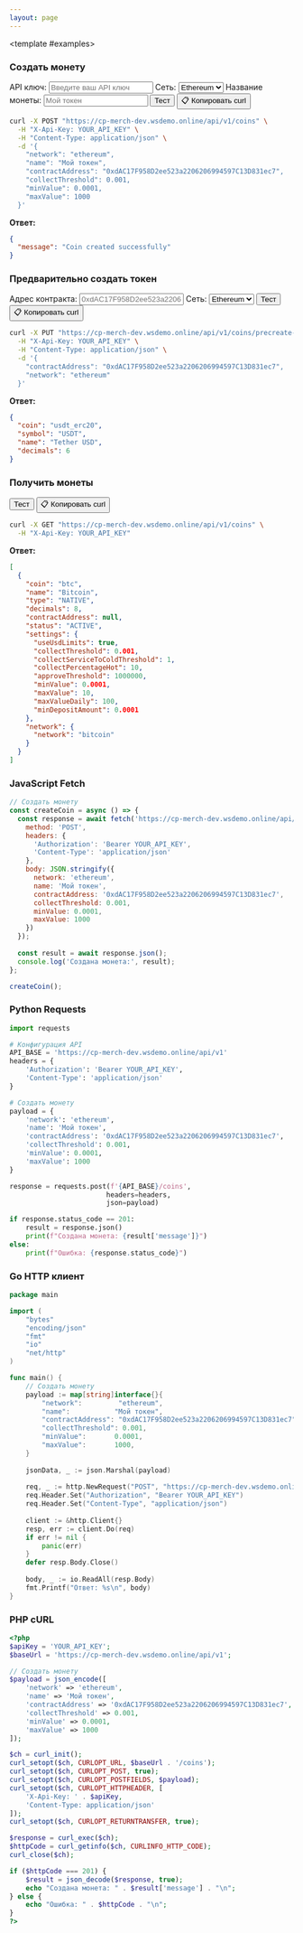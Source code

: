 ```yaml
---
layout: page
---
```


<ApiDoc>
  <template #content>

# API управления монетами

API управления монетами предоставляет функциональность для управления криптовалютными монетами и токенами в различных блокчейн-сетях.

::: tip Интерактивное тестирование
Тестируйте API в реальном времени! Введите ваш API ключ и нажимайте кнопки "Тест" для отправки запросов на `https://cp-merch-dev.wsdemo.online/api`.
:::

## Обзор

API управления монетами позволяет:
- Создавать новые монеты и токены
- Предварительно создавать токены из адресов контрактов
- Редактировать настройки и статус монет
- Получать информацию о монетах и их конфигурациях

<ApiMethod 
  method="POST"
  endpoint="/v1/coins"
  title="Создать монету"
  description="Создает новую монету или токен. Только для администраторов."
  :parameters="[
    { name: 'coin', type: 'string', required: false, description: 'Уникальный идентификатор монеты (генерируется автоматически, если не указан)' },
    { name: 'name', type: 'string', required: false, description: 'Название монеты или токена (определяется автоматически из контракта, если не указано)' },
    { name: 'contractAddress', type: 'string', required: false, description: 'Адрес контракта токена (только для токенов)' },
    { name: 'network', type: 'string', required: true, description: 'Слаг сети (например, ethereum, bitcoin, tron)' },
    { name: 'useUsdLimits', type: 'boolean', required: false, description: 'Использовать USD лимиты для расчетов и транзакций' },
    { name: 'collectThreshold', type: 'number', required: false, description: 'Минимальная сумма для перевода на сервисный кошелек' },
    { name: 'collectServiceToColdThreshold', type: 'number', required: false, description: 'Минимальная сумма для перевода с сервисного на холодный кошелек' },
    { name: 'collectPercentageHot', type: 'number', required: false, description: 'Процент монет, собираемых на горячем кошельке' },
    { name: 'approveThreshold', type: 'number', required: false, description: 'Объем подтверждения для переводов на сервисный кошелек' },
    { name: 'minValue', type: 'number', required: false, description: 'Минимально возможная сумма для разового вывода' },
    { name: 'maxValue', type: 'number', required: false, description: 'Максимально возможная сумма для разового вывода' },
    { name: 'maxValueDaily', type: 'number', required: false, description: 'Максимально возможный вывод за 24 часа' },
    { name: 'minDepositAmount', type: 'number', required: false, description: 'Минимальная сумма для депозита' }
  ]"
  :responses="[
    { status: '201 Created', description: 'Монета успешно создана' },
    { status: '400 Bad Request', description: 'Неверные параметры' }
  ]"
/>

<ApiMethod 
  method="PUT"
  endpoint="/v1/coins/precreate-token"
  title="Предварительно создать токен"
  description="Предварительно создает токен, анализируя его адрес контракта. Только для администраторов."
  :parameters="[
    { name: 'contractAddress', type: 'string', required: true, description: 'Адрес контракта токена' },
    { name: 'network', type: 'string', required: true, description: 'Слаг сети (например, ethereum, bsc, polygon)' }
  ]"
  :responses="[
    { status: '201 Created', description: 'Токен успешно предварительно создан' },
    { status: '400 Bad Request', description: 'Неверный адрес контракта или сеть' }
  ]"
/>

<ApiMethod 
  method="PUT"
  endpoint="/v1/coins"
  title="Редактировать монету"
  description="Редактирует настройки и статус монеты или токена. Может использоваться для активации/деактивации монет. Только для администраторов."
  :parameters="[
    { name: 'coin', type: 'string', required: true, description: 'Уникальный идентификатор монеты' },
    { name: 'name', type: 'string', required: false, description: 'Название монеты или токена' },
    { name: 'status', type: 'string', required: false, description: 'Статус монеты (ACTIVE, INACTIVE)' },
    { name: 'useUsdLimits', type: 'boolean', required: false, description: 'Использовать USD лимиты для расчетов и транзакций' },
    { name: 'collectThreshold', type: 'number', required: false, description: 'Минимальная сумма для перевода на сервисный кошелек' },
    { name: 'collectServiceToColdThreshold', type: 'number', required: false, description: 'Минимальная сумма для перевода с сервисного на холодный кошелек' },
    { name: 'collectPercentageHot', type: 'number', required: false, description: 'Процент монет, собираемых на горячем кошельке' },
    { name: 'approveThreshold', type: 'number', required: false, description: 'Объем подтверждения для переводов на сервисный кошелек' },
    { name: 'minValue', type: 'number', required: false, description: 'Минимально возможная сумма для разового вывода' },
    { name: 'maxValue', type: 'number', required: false, description: 'Максимально возможная сумма для разового вывода' },
    { name: 'maxValueDaily', type: 'number', required: false, description: 'Максимально возможный вывод за 24 часа' },
    { name: 'minDepositAmount', type: 'number', required: false, description: 'Минимальная сумма для депозита' }
  ]"
  :responses="[
    { status: '200 OK', description: 'Монета успешно обновлена' },
    { status: '400 Bad Request', description: 'Неверные параметры' }
  ]"
/>

<ApiMethod 
  method="GET"
  endpoint="/v1/coins"
  title="Получить монеты"
  description="Возвращает список всех доступных монет и токенов."
  :responses="[
    { status: '200 OK', description: 'Список монет получен' }
  ]"
/>

<ApiMethod 
  method="GET"
  endpoint="/v1/coins/{coin}"
  title="Получить монету"
  description="Возвращает информацию о конкретной монете или токене."
  :parameters="[
    { name: 'coin', type: 'string', required: true, description: 'Слаг монеты (например, btc, eth, usdt)' }
  ]"
  :responses="[
    { status: '200 OK', description: 'Информация о монете получена' },
    { status: '400 Bad Request', description: 'Неверный слаг монеты' }
  ]"
/>

  </template>

  <template #examples>

<div class="example-block" data-lang="curl">

### Создать монету

<div class="api-demo">
  <div class="demo-controls">
    <label for="api-key">API ключ:</label>
    <input type="text" id="api-key" placeholder="Введите ваш API ключ" />
    <label for="coin-network">Сеть:</label>
    <select id="coin-network">
      <option value="ethereum" selected>Ethereum</option>
      <option value="bitcoin">Bitcoin</option>
      <option value="tron">Tron</option>
      <option value="bsc">BSC</option>
    </select>
    <label for="coin-name">Название монеты:</label>
    <input type="text" id="coin-name" placeholder="Мой токен" />
    <button onclick="testCreateCoin()" class="test-button">Тест</button>
    <button onclick="copyCurlCommand('/coins', {method: 'POST', body: JSON.stringify({network: 'ethereum', name: 'Мой токен'})})" class="copy-curl-button">📋 Копировать curl</button>
  </div>
</div>

```bash
curl -X POST "https://cp-merch-dev.wsdemo.online/api/v1/coins" \
  -H "X-Api-Key: YOUR_API_KEY" \
  -H "Content-Type: application/json" \
  -d '{
    "network": "ethereum",
    "name": "Мой токен",
    "contractAddress": "0xdAC17F958D2ee523a2206206994597C13D831ec7",
    "collectThreshold": 0.001,
    "minValue": 0.0001,
    "maxValue": 1000
  }'
```

**Ответ:**
```json
{
  "message": "Coin created successfully"
}
```

### Предварительно создать токен

<div class="api-demo">
  <div class="demo-controls">
    <label for="contract-address">Адрес контракта:</label>
    <input type="text" id="contract-address" placeholder="0xdAC17F958D2ee523a2206206994597C13D831ec7" />
    <label for="precreate-network">Сеть:</label>
    <select id="precreate-network">
      <option value="ethereum" selected>Ethereum</option>
      <option value="bsc">BSC</option>
      <option value="polygon">Polygon</option>
    </select>
    <button onclick="testPrecreateToken()" class="test-button">Тест</button>
    <button onclick="copyCurlCommand('/coins/precreate-token', {method: 'PUT', body: JSON.stringify({contractAddress: '0xdAC17F958D2ee523a2206206994597C13D831ec7', network: 'ethereum'})})" class="copy-curl-button">📋 Копировать curl</button>
  </div>
</div>

```bash
curl -X PUT "https://cp-merch-dev.wsdemo.online/api/v1/coins/precreate-token" \
  -H "X-Api-Key: YOUR_API_KEY" \
  -H "Content-Type: application/json" \
  -d '{
    "contractAddress": "0xdAC17F958D2ee523a2206206994597C13D831ec7",
    "network": "ethereum"
  }'
```

**Ответ:**
```json
{
  "coin": "usdt_erc20",
  "symbol": "USDT",
  "name": "Tether USD",
  "decimals": 6
}
```

### Получить монеты

<div class="api-demo">
  <div class="demo-controls">
    <button onclick="testGetCoins()" class="test-button">Тест</button>
    <button onclick="copyCurlCommand('/coins', {method: 'GET'})" class="copy-curl-button">📋 Копировать curl</button>
  </div>
</div>

```bash
curl -X GET "https://cp-merch-dev.wsdemo.online/api/v1/coins" \
  -H "X-Api-Key: YOUR_API_KEY"
```

**Ответ:**
```json
[
  {
    "coin": "btc",
    "name": "Bitcoin",
    "type": "NATIVE",
    "decimals": 8,
    "contractAddress": null,
    "status": "ACTIVE",
    "settings": {
      "useUsdLimits": true,
      "collectThreshold": 0.001,
      "collectServiceToColdThreshold": 1,
      "collectPercentageHot": 10,
      "approveThreshold": 1000000,
      "minValue": 0.0001,
      "maxValue": 10,
      "maxValueDaily": 100,
      "minDepositAmount": 0.0001
    },
    "network": {
      "network": "bitcoin"
    }
  }
]
```

</div>

<div class="example-block" data-lang="javascript">

### JavaScript Fetch

```javascript
// Создать монету
const createCoin = async () => {
  const response = await fetch('https://cp-merch-dev.wsdemo.online/api/v1/coins', {
    method: 'POST',
    headers: {
      'Authorization': 'Bearer YOUR_API_KEY',
      'Content-Type': 'application/json'
    },
    body: JSON.stringify({
      network: 'ethereum',
      name: 'Мой токен',
      contractAddress: '0xdAC17F958D2ee523a2206206994597C13D831ec7',
      collectThreshold: 0.001,
      minValue: 0.0001,
      maxValue: 1000
    })
  });
  
  const result = await response.json();
  console.log('Создана монета:', result);
};

createCoin();
```

</div>

<div class="example-block" data-lang="python">

### Python Requests

```python
import requests

# Конфигурация API
API_BASE = 'https://cp-merch-dev.wsdemo.online/api/v1'
headers = {
    'Authorization': 'Bearer YOUR_API_KEY',
    'Content-Type': 'application/json'
}

# Создать монету
payload = {
    'network': 'ethereum',
    'name': 'Мой токен',
    'contractAddress': '0xdAC17F958D2ee523a2206206994597C13D831ec7',
    'collectThreshold': 0.001,
    'minValue': 0.0001,
    'maxValue': 1000
}

response = requests.post(f'{API_BASE}/coins', 
                        headers=headers, 
                        json=payload)

if response.status_code == 201:
    result = response.json()
    print(f"Создана монета: {result['message']}")
else:
    print(f"Ошибка: {response.status_code}")
```

</div>

<div class="example-block" data-lang="go">

### Go HTTP клиент

```go
package main

import (
    "bytes"
    "encoding/json"
    "fmt"
    "io"
    "net/http"
)

func main() {
    // Создать монету
    payload := map[string]interface{}{
        "network":         "ethereum",
        "name":           "Мой токен",
        "contractAddress": "0xdAC17F958D2ee523a2206206994597C13D831ec7",
        "collectThreshold": 0.001,
        "minValue":       0.0001,
        "maxValue":       1000,
    }
    
    jsonData, _ := json.Marshal(payload)
    
    req, _ := http.NewRequest("POST", "https://cp-merch-dev.wsdemo.online/api/v1/coins", bytes.NewBuffer(jsonData))
    req.Header.Set("Authorization", "Bearer YOUR_API_KEY")
    req.Header.Set("Content-Type", "application/json")
    
    client := &http.Client{}
    resp, err := client.Do(req)
    if err != nil {
        panic(err)
    }
    defer resp.Body.Close()
    
    body, _ := io.ReadAll(resp.Body)
    fmt.Printf("Ответ: %s\n", body)
}
```

</div>

<div class="example-block" data-lang="php">

### PHP cURL

```php
<?php
$apiKey = 'YOUR_API_KEY';
$baseUrl = 'https://cp-merch-dev.wsdemo.online/api/v1';

// Создать монету
$payload = json_encode([
    'network' => 'ethereum',
    'name' => 'Мой токен',
    'contractAddress' => '0xdAC17F958D2ee523a2206206994597C13D831ec7',
    'collectThreshold' => 0.001,
    'minValue' => 0.0001,
    'maxValue' => 1000
]);

$ch = curl_init();
curl_setopt($ch, CURLOPT_URL, $baseUrl . '/coins');
curl_setopt($ch, CURLOPT_POST, true);
curl_setopt($ch, CURLOPT_POSTFIELDS, $payload);
curl_setopt($ch, CURLOPT_HTTPHEADER, [
    'X-Api-Key: ' . $apiKey,
    'Content-Type: application/json'
]);
curl_setopt($ch, CURLOPT_RETURNTRANSFER, true);

$response = curl_exec($ch);
$httpCode = curl_getinfo($ch, CURLINFO_HTTP_CODE);
curl_close($ch);

if ($httpCode === 201) {
    $result = json_decode($response, true);
    echo "Создана монета: " . $result['message'] . "\n";
} else {
    echo "Ошибка: " . $httpCode . "\n";
}
?>
```

</div>

  </template>
</ApiDoc>

<script>
if (typeof window !== 'undefined') {
  window.testCreateCoin = async function() {
    const apiKey = document.getElementById('api-key').value;
    const network = document.getElementById('coin-network').value;
    const name = document.getElementById('coin-name').value;
    
    if (!apiKey) {
      alert('Пожалуйста, введите ваш API ключ');
      return;
    }
    
    try {
      const response = await fetch('https://cp-merch-dev.wsdemo.online/api/v1/coins', {
        method: 'POST',
        headers: {
          'Authorization': `Bearer ${apiKey}`,
          'Content-Type': 'application/json'
        },
        body: JSON.stringify({
          network: network,
          name: name || 'Мой токен',
          collectThreshold: 0.001,
          minValue: 0.0001,
          maxValue: 1000
        })
      });
      
      const result = await response.json();
      alert(`Ответ (${response.status}): ${JSON.stringify(result, null, 2)}`);
    } catch (error) {
      handleApiError(error, '/coins', {method: 'POST', body: JSON.stringify({network: network, name: name || 'Мой токен'})});
    }
  };
  
  window.testPrecreateToken = async function() {
    const apiKey = document.getElementById('api-key').value;
    const contractAddress = document.getElementById('contract-address').value;
    const network = document.getElementById('precreate-network').value;
    
    if (!apiKey) {
      alert('Пожалуйста, введите ваш API ключ');
      return;
    }
    
    if (!contractAddress) {
      alert('Пожалуйста, введите адрес контракта');
      return;
    }
    
    try {
      const response = await fetch('https://cp-merch-dev.wsdemo.online/api/v1/coins/precreate-token', {
        method: 'PUT',
        headers: {
          'Authorization': `Bearer ${apiKey}`,
          'Content-Type': 'application/json'
        },
        body: JSON.stringify({
          contractAddress: contractAddress,
          network: network
        })
      });
      
      const result = await response.json();
      alert(`Ответ (${response.status}): ${JSON.stringify(result, null, 2)}`);
    } catch (error) {
      handleApiError(error, '/coins/precreate-token', {method: 'PUT', body: JSON.stringify({contractAddress: contractAddress, network: network})});
    }
  };
  
  window.testGetCoins = async function() {
    const apiKey = document.getElementById('api-key').value;
    
    if (!apiKey) {
      alert('Пожалуйста, введите ваш API ключ');
      return;
    }
    
    try {
      const response = await fetch('https://cp-merch-dev.wsdemo.online/api/v1/coins', {
        headers: {
          'Authorization': `Bearer ${apiKey}`
        }
      });
      
      const result = await response.json();
      alert(`Ответ (${response.status}): ${JSON.stringify(result, null, 2)}`);
    } catch (error) {
      handleApiError(error, '/coins', {method: 'GET'});
    }
  };
}
</script>

